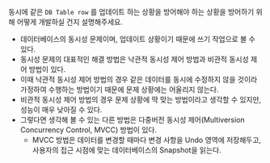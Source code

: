 동시에 같은 `DB Table row` 를 업데이트 하는 상황을 방어해야 하는 상황을 방어하기 위해 어떻게 개발하실 건지 설명해주세요.
- 데이터베이스의 동시성 문제이며, 업데이트 상황이기 때문에 쓰기 작업으로 볼 수 있다.
- 동시성 문제의 대표적인 해결 방법은 낙관적 동시성 제어 방법과 비관적 동시성 제어 방법이 있다.
- 이때 낙관적 동시성 제어 방법의 경우 같은 데이터를 동시에 수정하지 않을 것이라 가정하여 수행하는 방법이기 때문에 문제 상황에는 어울리지 않는다.
- 비관적 동시성 제어 방법의 경우 문제 상황에 딱 맞는 방법이라고 생각할 수 있지만, 성능이 매우 낮아질 수 있다.
- 그렇다면 생각해 볼 수 있는 다른 방법은 다중버전 동시성 제어(Multiversion Concurrency Control, MVCC) 방법이 있다.
	- MVCC 방법은 데이터를 변경할 때마다 변경 사항을 Undo 영역에 저장해두고, 사용자의 접근 시점에 맞는 데이터베이스의 Snapshot을 읽는다.
